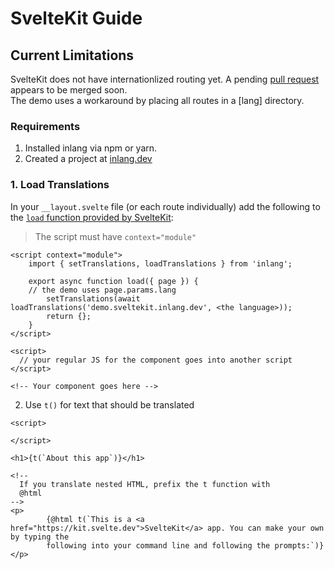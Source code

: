 # SvelteKit Guide

## Current Limitations

SvelteKit does not have internationlized routing yet. A pending [pull request](https://github.com/sveltejs/kit/pull/1810)
appears to be merged soon.  
The demo uses a workaround by placing all routes in a [lang] directory. 

### Requirements

1. Installed inlang via npm or yarn.
2. Created a project at [inlang.dev](https://app.inlang.dev)
  
### 1. Load Translations

In your `__layout.svelte` file (or each route individually) add the
following to the [`load` function provided by SvelteKit](https://kit.svelte.dev/docs#loading):

> The script must have `context="module"`

```Svelte
<script context="module">
	import { setTranslations, loadTranslations } from 'inlang';

	export async function load({ page }) {
    // the demo uses page.params.lang 
		setTranslations(await loadTranslations('demo.sveltekit.inlang.dev', <the language>));
		return {};
	}
</script>

<script>
  // your regular JS for the component goes into another script
</script>

<!-- Your component goes here -->
```

2. Use `t()` for text that should be translated

```Svelte
<script>

</script>

<h1>{t(`About this app`)}</h1>

<!-- 
  If you translate nested HTML, prefix the t function with 
  @html
-->
<p>
		{@html t(`This is a <a href="https://kit.svelte.dev">SvelteKit</a> app. You can make your own by typing the
		following into your command line and following the prompts:`)}
</p>


```
